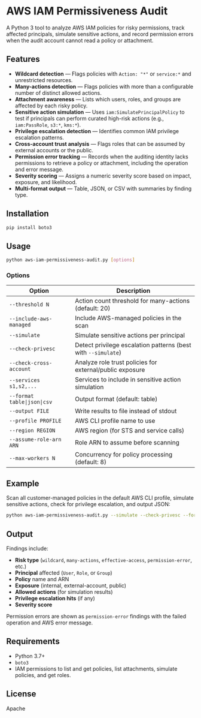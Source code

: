 # AWS IAM Permissiveness Audit

A Python 3 tool to analyze AWS IAM policies for risky permissions, track affected principals, simulate sensitive actions, and record permission errors when the audit account cannot read a policy or attachment.

## Features

* **Wildcard detection** — Flags policies with `Action: "*"` or `service:*` and unrestricted resources.
* **Many-actions detection** — Flags policies with more than a configurable number of distinct allowed actions.
* **Attachment awareness** — Lists which users, roles, and groups are affected by each risky policy.
* **Sensitive action simulation** — Uses `iam:SimulatePrincipalPolicy` to test if principals can perform curated high-risk actions (e.g., `iam:PassRole`, `s3:*`, `kms:*`).
* **Privilege escalation detection** — Identifies common IAM privilege escalation patterns.
* **Cross-account trust analysis** — Flags roles that can be assumed by external accounts or the public.
* **Permission error tracking** — Records when the auditing identity lacks permissions to retrieve a policy or attachment, including the operation and error message.
* **Severity scoring** — Assigns a numeric severity score based on impact, exposure, and likelihood.
* **Multi-format output** — Table, JSON, or CSV with summaries by finding type.

## Installation

```bash
pip install boto3
```

## Usage

```bash
python aws-iam-permissiveness-audit.py [options]
```

### Options

| Option                      | Description                                                   |
| --------------------------- | ------------------------------------------------------------- |
| `--threshold N`             | Action count threshold for many-actions (default: 20)         |
| `--include-aws-managed`     | Include AWS-managed policies in the scan                      |
| `--simulate`                | Simulate sensitive actions per principal                      |
| `--check-privesc`           | Detect privilege escalation patterns (best with `--simulate`) |
| `--check-cross-account`     | Analyze role trust policies for external/public exposure      |
| `--services s1,s2,...`      | Services to include in sensitive action simulation            |
| `--format table\|json\|csv` | Output format (default: table)                                |
| `--output FILE`             | Write results to file instead of stdout                       |
| `--profile PROFILE`         | AWS CLI profile name to use                                   |
| `--region REGION`           | AWS region (for STS and service calls)                        |
| `--assume-role-arn ARN`     | Role ARN to assume before scanning                            |
| `--max-workers N`           | Concurrency for policy processing (default: 8)                |

## Example

Scan all customer-managed policies in the default AWS CLI profile, simulate sensitive actions, check for privilege escalation, and output JSON:

```bash
python aws-iam-permissiveness-audit.py --simulate --check-privesc --format json --output findings.json
```

## Output

Findings include:

* **Risk type** (`wildcard`, `many-actions`, `effective-access`, `permission-error`, etc.)
* **Principal** affected (`User`, `Role`, or `Group`)
* **Policy** name and ARN
* **Exposure** (internal, external-account, public)
* **Allowed actions** (for simulation results)
* **Privilege escalation hits** (if any)
* **Severity score**

Permission errors are shown as `permission-error` findings with the failed operation and AWS error message.

## Requirements

* Python 3.7+
* `boto3`
* IAM permissions to list and get policies, list attachments, simulate policies, and get roles.

## License

Apache 
